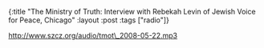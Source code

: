 {:title "The Ministry of Truth: Interview with Rebekah Levin of Jewish Voice for Peace, Chicago"
:layout :post
:tags  ["radio"]}

<http://www.szcz.org/audio/tmot\_2008-05-22.mp3>

